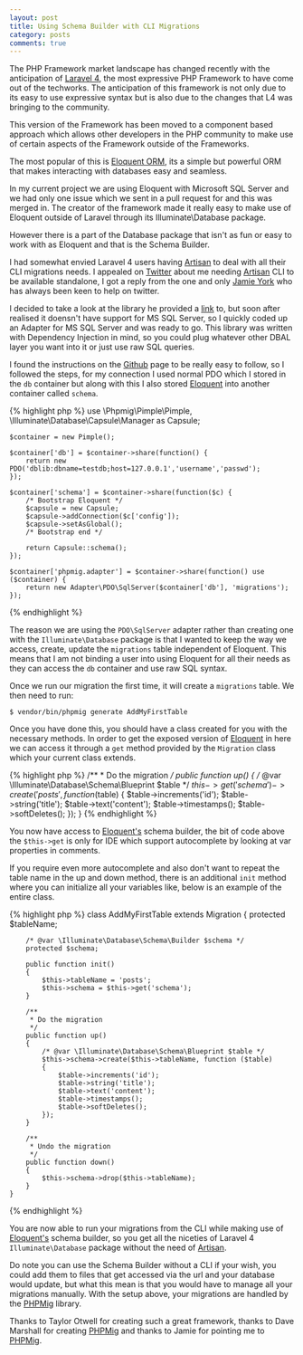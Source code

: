 ```yaml
---
layout: post
title: Using Schema Builder with CLI Migrations
category: posts
comments: true
---
```


The PHP Framework market landscape has changed recently with the anticipation of [Laravel 4][laravel], the most expressive PHP Framework to have come out of the techworks. The anticipation of this framework is not only due to its easy to use expressive syntax but is also due to the changes that L4 was bringing to the community.

This version of the Framework has been moved to a component based approach which allows other developers in the PHP community to make use of certain aspects of the Framework outside of the Frameworks.

The most popular of this is [Eloquent ORM][eloquent], its a simple but powerful ORM that makes interacting with databases easy and seamless.

In my current project we are using Eloquent with Microsoft SQL Server and we had only one issue which we sent in a pull request for and this was merged in. The creator of the framework made it really easy to make use of Eloquent outside of Laravel through its Illuminate\Database package.

However there is a part of the Database package that isn't as fun or easy to work with as Eloquent and that is the Schema Builder.

I had somewhat envied Laravel 4 users having [Artisan][artisan] to deal with all their CLI migrations needs. I appealed on [Twitter][twitter_status] about me needing [Artisan][artisan] CLI to be available standalone, I got a reply from the one and only [Jamie York][jamie] who has always been keen to help on twitter.

I decided to take a look at the library he provided a [link][phpmig] to, but soon after realised it doensn't have support for MS SQL Server, so I quickly coded up an Adapter for MS SQL Server and was ready to go. This library was written with Dependency Injection in mind, so you could plug whatever other DBAL layer you want into it or just use raw SQL queries.

I found the instructions on the [Github][phpmig] page to be really easy to follow, so I followed the steps, for my connection I used normal PDO which I stored in the `db` container but along with this I also stored [Eloquent][eloquent] into another container called `schema`.

{% highlight php %}
    use \Phpmig\Pimple\Pimple,
    \Illuminate\Database\Capsule\Manager as Capsule;
    
    $container = new Pimple();

    $container['db'] = $container->share(function() {
        return new PDO('dblib:dbname=testdb;host=127.0.0.1','username','passwd');
    });

    $container['schema'] = $container->share(function($c) {
        /* Bootstrap Eloquent */
        $capsule = new Capsule;
        $capsule->addConnection($c['config']);
        $capsule->setAsGlobal();
        /* Bootstrap end */

        return Capsule::schema();
    });
    
    $container['phpmig.adapter'] = $container->share(function() use ($container) {
        return new Adapter\PDO\SqlServer($container['db'], 'migrations');
    });
{% endhighlight %}

The reason we are using the `PDO\SqlServer` adapter rather than creating one with the `Illuminate\Database` package is that I wanted to keep the way we access, create, update the `migrations` table independent of Eloquent. This means that I am not binding a user into using Eloquent for all their needs as they can access the `db` container and use raw SQL syntax.

Once we run our migration the first time, it will create a `migrations` table. We then need to run:

    $ vendor/bin/phpmig generate AddMyFirstTable
    
Once you have done this, you should have a class created for you with the necessary methods. In order to get the exposed version of [Eloquent][eloquent] in here we can access it through a `get` method provided by the `Migration` class which your current class extends.

{% highlight php %}
    /**
     * Do the migration
     */
    public function up()
    {
        /* @var \Illuminate\Database\Schema\Blueprint $table */
        $this->get('schema')->create('posts', function ($table)
        {
            $table->increments('id');
            $table->string('title');
            $table->text('content');
            $table->timestamps();
            $table->softDeletes();
        });
    }
{% endhighlight %}

You now have access to [Eloquent's][eloquent] schema builder, the bit of code above the `$this->get` is only for IDE which support autocomplete by looking at var properties in comments.

If you require even more autocomplete and also don't want to repeat the table name in the up and down method, there is an additional `init` method where you can initialize all your variables like, below is an example of the entire class.

{% highlight php %}
    class AddMyFirstTable extends Migration
    {
        protected $tableName;
  
        /* @var \Illuminate\Database\Schema\Builder $schema */
        protected $schema;
        
        public function init()
        {
            $this->tableName = 'posts';
            $this->schema = $this->get('schema');
        }

        /**
         * Do the migration
         */
        public function up()
        {
            /* @var \Illuminate\Database\Schema\Blueprint $table */
            $this->schema->create($this->tableName, function ($table)
            {
                $table->increments('id');
                $table->string('title');
                $table->text('content');
                $table->timestamps();
                $table->softDeletes();
            });
        }

        /**
         * Undo the migration
         */
        public function down()
        {
            $this->schema->drop($this->tableName);
        }
    }
{% endhighlight %}
    
You are now able to run your migrations from the CLI while making use of [Eloquent's][eloquent] schema builder, so you get all the niceties of Laravel 4 `Illuminate\Database` package without the need of [Artisan][artisan].

Do note you can use the Schema Builder without a CLI if your wish, you could add them to files that get accessed via the url and your database would update, but what this mean is that you would have to manage all your migrations manually. With the setup above, your migrations are handled by the [PHPMig][phpmig] library.

Thanks to Taylor Otwell for creating such a great framework, thanks to Dave Marshall for creating [PHPMig][phpmig] and thanks to Jamie for pointing me to [PHPMig][phpmig].

[twitter_status]: https://twitter.com/silentworks/status/356817117619818496
[artisan]: http://laravel.com/docs/artisan
[jamie]: https://twitter.com/jamieyork/status/356907540799434752
[laravel]: http://laravel.com/
[eloquent]: http://laravel.com/docs/eloquent
[phpmig]: https://github.com/davedevelopment/phpmig
